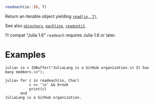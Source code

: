 ```julia
readeach(io::IO, T)
```

Return an iterable object yielding [`read(io, T)`](@ref).

See also [`skipchars`](@ref), [`eachline`](@ref), [`readuntil`](@ref).

!!! compat "Julia 1.6"
    `readeach` requires Julia 1.6 or later.


# Examples

```jldoctest
julia> io = IOBuffer("JuliaLang is a GitHub organization.\n It has many members.\n");

julia> for c in readeach(io, Char)
           c == '\n' && break
           print(c)
       end
JuliaLang is a GitHub organization.
```
